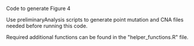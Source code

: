 Code to generate Figure 4

Use preliminaryAnalysis scripts to generate point mutation and CNA files needed before running this code.

Required additional functions can be found in the "helper_functions.R" file.
